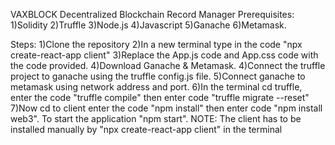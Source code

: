 VAXBLOCK Decentralized Blockchain Record Manager
Prerequisites:
1)Solidity
2)Truffle
3)Node.js
4)Javascript
5)Ganache
6)Metamask.

Steps:
1)Clone the repository
2)In a new terminal type in the code "npx create-react-app client"
3)Replace the App.js code and App.css code with the code provided.
4)Download Ganache & Metamask.
4)Connect the truffle project to ganache using the truffle config.js file.
5)Connect ganache to metamask using network address and port.
6)In the terminal cd truffle, enter the code "truffle compile" then enter code "truffle migrate --reset"
7)Now cd to client enter the code "npm install" then enter code "npm install web3". To start the application "npm start".
NOTE: The client has to be installed manually by "npx create-react-app client" in the terminal
